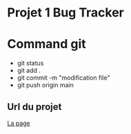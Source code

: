 # Projet 1 Bug Tracker
# Command git
* git status
* git add .
* git commit -m "modification file"
* git push origin main

## Url du projet
[La page](https://github.com/jing607/..)